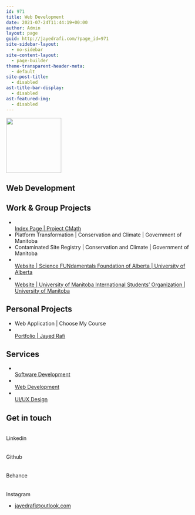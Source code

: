 ```yaml
---
id: 971
title: Web Development
date: 2021-07-24T11:44:19+00:00
author: Admin
layout: page
guid: http://jayedrafi.com/?page_id=971
site-sidebar-layout:
  - no-sidebar
site-content-layout:
  - page-builder
theme-transparent-header-meta:
  - default
site-post-title:
  - disabled
ast-title-bar-display:
  - disabled
ast-featured-img:
  - disabled
---
```

<img width="150" height="150" src="http://jayedrafi.com/wp-content/uploads/2021/07/My-Post-2-150x150.png" alt="" loading="lazy" srcset="https://jayedrafi.com/wp-content/uploads/2021/07/My-Post-2-150x150.png 150w, https://jayedrafi.com/wp-content/uploads/2021/07/My-Post-2-300x300.png 300w, https://jayedrafi.com/wp-content/uploads/2021/07/My-Post-2-1024x1024.png 1024w, https://jayedrafi.com/wp-content/uploads/2021/07/My-Post-2-768x768.png 768w, https://jayedrafi.com/wp-content/uploads/2021/07/My-Post-2.png 1080w" sizes="(max-width: 150px) 100vw, 150px" /> 

## Web Development

## Work & Group Projects

  * <a href="https://jayedrafiprojects.github.io/cmath.c/" target="_blank" rel="noopener"><br /> Index Page | Project CMath<br /> </a> 
  * Platform Transformation | Conservation and Climate | Government of Manitoba 
  * Contaminated Site Registry | Conservation and Climate | Government of Manitoba 
  * <a href="https://www.sciencefundamentals.org/" target="_blank" rel="noopener"><br /> Website | Science FUNdamentals Foundation of Alberta | University of Alberta<br /> </a> 
  * [  
    Website | University of Manitoba International Students&#8217; Organization | University of Manitoba  
](https://www.umiso.ca) 

## Personal Projects

  * Web Application | Choose My Course 
  * [  
    Portfolio | Jayed Rafi  
](http://jaydrafi.com) 

## Services

  * [  
    Software Development  
](https://jayedrafi.com/software-development/) 
  * <a href="https://jayedrafi.com/web-development/" rel="nofollow"><br /> Web Development<br /> </a> 
  * [  
    UI/UX Design  
](https://jayedrafi.com/design-portfolio/) 

## Get in touch

<a target="_blank" rel="noopener"><br /> Linkedin<br /> </a>  
<a target="_blank" rel="noopener"><br /> Github<br /> </a>  
<a target="_blank" rel="noopener"><br /> Behance<br /> </a>  
<a target="_blank" rel="noopener"><br /> Instagram<br /> </a>

  * jayedrafi@outlook.com